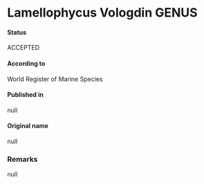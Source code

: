 # Lamellophycus Vologdin GENUS

#### Status
ACCEPTED

#### According to
World Register of Marine Species

#### Published in
null

#### Original name
null

### Remarks
null